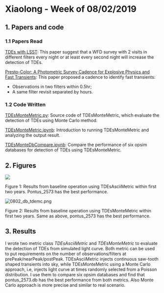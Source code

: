# Xiaolong - Week of 08/02/2019

## 1. Papers and code

### 1.1 Papers Read

[TDEs with LSST](https://docushare.lsstcorp.org/docushare/dsweb/Get/Document-30574/bricman_tde_wfd.pdf):   This paper suggest that a WFD survey with 2 visits in different filters every night or at least every second night will increase the detection of TDEs. 

[Presto-Color: A Photometric Survey Cadence for Explosive Physics and Fast Transients](https://arxiv.org/abs/1812.03146): This paper proposed a cadence to identify fast transients:

- Observations in two filters within 0.5hr;
- A same filter revisit separated by hours. 

### 1.2 Code Written

[TDEsMonteMetric.py](https://github.com/xiaolng/maf/blob/master/TDEsMonteMetric.py): Source code of TDEsMonteMetric, which evaluate the detection of TDEs using Monte Carlo method.

[TDEsMonteMetric.ipynb](https://github.com/xiaolng/maf/blob/master/TDEsMonteMetric.ipynb): Introduction to running TDEsMonteMetric and analyzing the output result.

[TDEsMonteDbCompare.ipynb](https://github.com/xiaolng/maf/blob/master/TDEsMonteDbCompare.ipynb): Compare the performance of six opsim databases for detection of TDEs using TDEsMonteMetric.

## 2. Figures



![](https://github.com/xiaolng/weekly_report/blob/master/imgs/0726_dbCompare.jpeg?raw=true)

Figure 1: Results from baseline operation using TDEsAsciiMetric within first two years. Pontus_2573 has the best performance.  



![0802_db_tdemc.png](https://github.com/xiaolng/weekly_report/blob/master/imgs/0802_db_tdemc.png?raw=true)

Figure 2:  Results from baseline operation using TDEsMonteMetric within first two years. Same as above, pontus_2573 has the best performance. 

## 3. Results

I wrote two metric class *TDEsAsciiMetric* and *TDEsMonteMetric* to evaluate the detection of TDEs from simulated light curve. Both metric can be used to put requirements on the number of observations/filters at prePeak/nearPeak/postPeak. TDEsAsciiMetric injects continuous saw-tooth shaped transients into sky, while TDEsMonteMetric using a Monte Carlo approach, i.e, injects light curve at times  randomly selected from a Poisson distribution. I use them to compare six opsim databases and find that pontus_2573.db has the best performance from both metrics. Also  Monte Carlo approach is more precise and similar to real scenario. 
